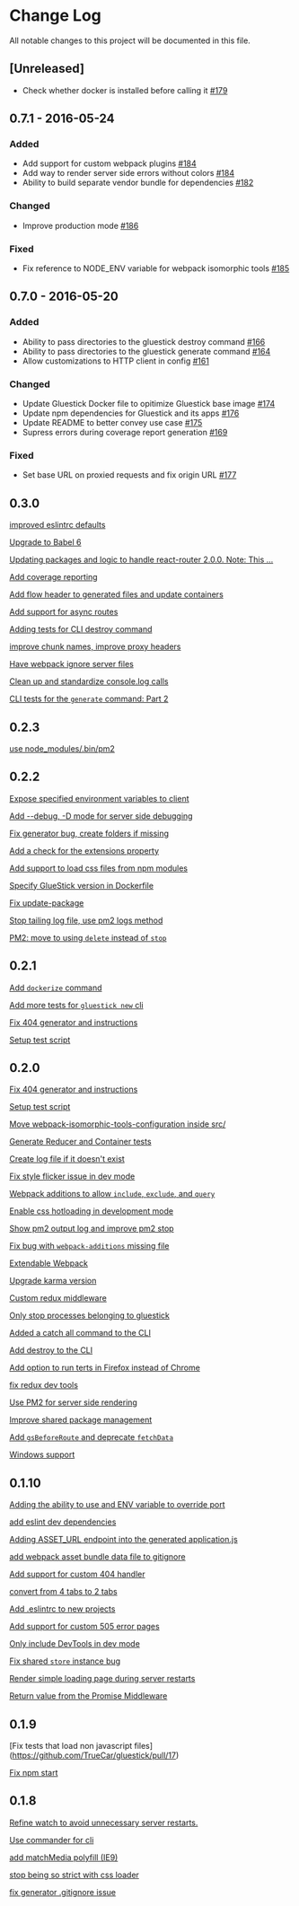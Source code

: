 # Change Log
All notable changes to this project will be documented in this file.

## [Unreleased]
- Check whether docker is installed before calling it [#179](https://github.com/TrueCar/gluestick/pull/179)

## 0.7.1 - 2016-05-24
### Added
- Add support for custom webpack plugins [#184](https://github.com/TrueCar/gluestick/pull/184) 
- Add way to render server side errors without colors [#184](https://github.com/TrueCar/gluestick/pull/181)
- Ability to build separate vendor bundle for dependencies [#182](https://github.com/TrueCar/gluestick/pull/182)

### Changed
- Improve production mode [#186](https://github.com/TrueCar/gluestick/pull/186)

### Fixed
- Fix reference to NODE_ENV variable for webpack isomorphic tools [#185](https://github.com/TrueCar/gluestick/pull/186/files)

## 0.7.0 - 2016-05-20
### Added
- Ability to pass directories to the gluestick destroy command [#166](https://github.com/TrueCar/gluestick/pull/166) 
- Ability to pass directories to the gluestick generate command [#164](https://github.com/TrueCar/gluestick/pull/164) 
- Allow customizations to HTTP client in config [#161](https://github.com/TrueCar/gluestick/pull/161)

### Changed
- Update Gluestick Docker file to opitimize Gluestick base image [#174](https://github.com/TrueCar/gluestick/pull/174)
- Update npm dependencies for Gluestick and its apps [#176](https://github.com/TrueCar/gluestick/pull/176)
- Update README to better convey use case [#175](https://github.com/TrueCar/gluestick/pull/175)
- Supress errors during coverage report generation [#169](https://github.com/TrueCar/gluestick/pull/175)

### Fixed
- Set base URL on proxied requests and fix origin URL [#177](https://github.com/TrueCar/gluestick/pull/177)

## 0.3.0
[improved eslintrc defaults](https://github.com/TrueCar/gluestick/pull/78)

[Upgrade to Babel 6](https://github.com/TrueCar/gluestick/pull/77)

[Updating packages and logic to handle react-router 2.0.0. Note: This …](https://github.com/TrueCar/gluestick/pull/76)

[Add coverage reporting](https://github.com/TrueCar/gluestick/pull/75)

[Add flow header to generated files and update containers](https://github.com/TrueCar/gluestick/pull/74)

[Add support for async routes](https://github.com/TrueCar/gluestick/pull/73)

[Adding tests for CLI destroy command](https://github.com/TrueCar/gluestick/pull/72)

[improve chunk names, improve proxy headers](https://github.com/TrueCar/gluestick/pull/71)

[Have webpack ignore server files](https://github.com/TrueCar/gluestick/pull/70)

[Clean up and standardize console.log calls](https://github.com/TrueCar/gluestick/pull/69)

[CLI tests for the `generate` command: Part 2](https://github.com/TrueCar/gluestick/pull/68)

## 0.2.3
[use node_modules/.bin/pm2](https://github.com/TrueCar/gluestick/pull/67)

## 0.2.2
[Expose specified environment variables to client](https://github.com/TrueCar/gluestick/pull/65)

[Add --debug, -D mode for server side debugging](https://github.com/TrueCar/gluestick/pull/64)

[Fix generator bug, create folders if missing](https://github.com/TrueCar/gluestick/pull/63)

[Add a check for the extensions property](https://github.com/TrueCar/gluestick/pull/62)

[Add support to load css files from npm modules](https://github.com/TrueCar/gluestick/pull/61)

[Specify GlueStick version in Dockerfile](https://github.com/TrueCar/gluestick/pull/60)

[Fix update-package](https://github.com/TrueCar/gluestick/pull/59)

[Stop tailing log file, use pm2 logs method](https://github.com/TrueCar/gluestick/pull/58)

[PM2: move to using `delete` instead of `stop`](https://github.com/TrueCar/gluestick/pull/57)


## 0.2.1
[Add `dockerize` command](https://github.com/TrueCar/gluestick/pull/56)

[Add more tests for `gluestick new` cli](https://github.com/TrueCar/gluestick/pull/55)

[Fix 404 generator and instructions](https://github.com/TrueCar/gluestick/pull/54)

[Setup test script](https://github.com/TrueCar/gluestick/pull/53)

## 0.2.0
[Fix 404 generator and instructions](https://github.com/TrueCar/gluestick/pull/54)

[Setup test script](https://github.com/TrueCar/gluestick/pull/53)

[Move webpack-isomorphic-tools-configuration inside src/](https://github.com/TrueCar/gluestick/pull/52)

[Generate Reducer and Container tests](https://github.com/TrueCar/gluestick/pull/51)

[Create log file if it doesn't exist](https://github.com/TrueCar/gluestick/pull/50)

[Fix style flicker issue in dev mode](https://github.com/TrueCar/gluestick/pull/49)

[Webpack additions to allow `include`, `exclude`, and `query`](https://github.com/TrueCar/gluestick/pull/48)

[Enable css hotloading in development mode](https://github.com/TrueCar/gluestick/pull/46)

[Show pm2 output log and improve pm2 stop](https://github.com/TrueCar/gluestick/pull/45)

[Fix bug with `webpack-additions` missing file](https://github.com/TrueCar/gluestick/pull/44)

[Extendable Webpack](https://github.com/TrueCar/gluestick/pull/42)

[Upgrade karma version](https://github.com/TrueCar/gluestick/pull/41)

[Custom redux middleware](https://github.com/TrueCar/gluestick/pull/40)

[Only stop processes belonging to gluestick](https://github.com/TrueCar/gluestick/pull/39)

[Added a catch all command to the CLI](https://github.com/TrueCar/gluestick/pull/38)

[Add destroy to the CLI](https://github.com/TrueCar/gluestick/pull/37)

[Add option to run terts in Firefox instead of Chrome](https://github.com/TrueCar/gluestick/pull/36)

[fix redux dev tools](https://github.com/TrueCar/gluestick/pull/35)

[Use PM2 for server side rendering](https://github.com/TrueCar/gluestick/pull/34)

[Improve shared package management](https://github.com/TrueCar/gluestick/pull/33)

[Add `gsBeforeRoute` and deprecate `fetchData`](https://github.com/TrueCar/gluestick/pull/32)

[Windows support](https://github.com/TrueCar/gluestick/pull/31)


## 0.1.10
[Adding the ability to use and ENV variable to override port](https://github.com/TrueCar/gluestick/pull/29)

[add eslint dev dependencies](https://github.com/TrueCar/gluestick/pull/28)

[Adding ASSET_URL endpoint into the generated application.js](https://github.com/TrueCar/gluestick/pull/27)

[add webpack asset bundle data file to gitignore](https://github.com/TrueCar/gluestick/pull/26)

[Add support for custom 404 handler](https://github.com/TrueCar/gluestick/pull/25)

[convert from 4 tabs to 2 tabs](https://github.com/TrueCar/gluestick/pull/24)

[Add .eslintrc to new projects](https://github.com/TrueCar/gluestick/pull/23)

[Add support for custom 505 error pages](https://github.com/TrueCar/gluestick/pull/22)

[Only include DevTools in dev mode](https://github.com/TrueCar/gluestick/pull/21)

[Fix shared `store` instance bug](https://github.com/TrueCar/gluestick/pull/20)

[Render simple loading page during server restarts](https://github.com/TrueCar/gluestick/pull/19)

[Return value from the Promise Middleware](https://github.com/TrueCar/gluestick/pull/18)

## 0.1.9
[Fix tests that load non javascript files] (https://github.com/TrueCar/gluestick/pull/17)

[Fix npm start](https://github.com/TrueCar/gluestick/pull/16)

## 0.1.8
[Refine watch to avoid unnecessary server restarts.](https://github.com/TrueCar/gluestick/commit/1d02b2d913ca39c15c770207684e90a5ab8abdb0)

[Use commander for cli](https://github.com/TrueCar/gluestick/commit/faf3c1e8c4f2b94097fea92412766c2047e6b754)

[add matchMedia polyfill (IE9)](https://github.com/TrueCar/gluestick/commit/fc651aa98e5278cce0bbe7eddc39974b6df59254)

[stop being so strict with css loader](https://github.com/TrueCar/gluestick/commit/f304e40c993070ae8ac5a6aef5ce5f1a5feeaf74)

[fix generator .gitignore issue](https://github.com/TrueCar/gluestick/commit/3149c0a0ee12d8d7cf5f4a161c090f2a337a1852)

